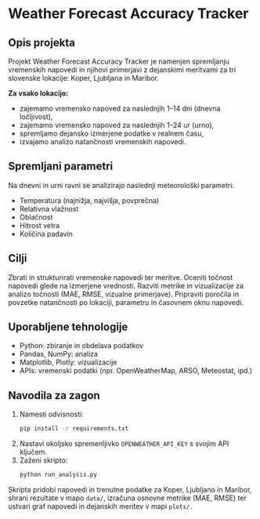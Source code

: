# Weather Forecast Accuracy Tracker

## Opis projekta
Projekt Weather Forecast Accuracy Tracker je namenjen spremljanju vremenskih napovedi in njihovi primerjavi z dejanskimi meritvami za tri slovenske lokacije: Koper, Ljubljana in Maribor.

**Za vsako lokacijo:**
- zajemamo vremensko napoved za naslednjih 1–14 dni (dnevna ločljivost),
- zajemamo vremensko napoved za naslednjih 1–24 ur (urno),
- spremljamo dejansko izmerjene podatke v realnem času,
- izvajamo analizo natančnosti vremenskih napovedi.

## Spremljani parametri
Na dnevni in urni ravni se analizirajo naslednji meteorološki parametri:

- Temperatura (najnižja, najvišja, povprečna)
- Relativna vlažnost
- Oblačnost
- Hitrost vetra
- Količina padavin

## Cilji

Zbrati in strukturirati vremenske napovedi ter meritve. Oceniti točnost napovedi glede na izmerjene vrednosti. Razviti metrike in vizualizacije za analizo točnosti (MAE, RMSE, vizualne primerjave). Pripraviti poročila in povzetke natančnosti po lokaciji, parametru in časovnem oknu napovedi.

## Uporabljene tehnologije
- Python: zbiranje in obdelava podatkov
- Pandas, NumPy: analiza
- Matplotlib, Plotly: vizualizacije
- APIs: vremenski podatki (npr. OpenWeatherMap, ARSO, Meteostat, ipd.)

## Navodila za zagon

1. Namesti odvisnosti:
   ```bash
   pip install -r requirements.txt
   ```
2. Nastavi okoljsko spremenljivko `OPENWEATHER_API_KEY` s svojim API ključem.
3. Zaženi skripto:
   ```bash
   python run_analysis.py
   ```

Skripta pridobi napovedi in trenutne podatke za Koper, Ljubljano in Maribor,
shrani rezultate v mapo `data/`, izračuna osnovne metrike (MAE, RMSE) ter
ustvari graf napovedi in dejanskih meritev v mapi `plots/`.

